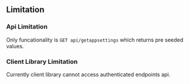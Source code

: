 ## Limitation

### Api Limitation

Only funcationality is `GET api/getappsettings` which returns pre seeded values.

### Client Library Limitation

Currently client library cannot access authenticated endpoints api.